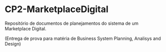 # CP2-MarketplaceDigital
Repositório de documentos de planejamentos do sistema de um Marketplace Digital.

(Entrega de prova para matéria de Business System Planning, Analisys and Design)
